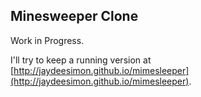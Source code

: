 ## Minesweeper Clone

Work in Progress.

I'll try to keep a running version at [http://jaydeesimon.github.io/mimesleeper](http://jaydeesimon.github.io/mimesleeper).
